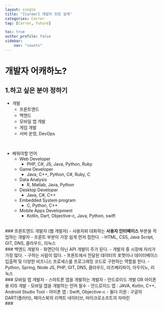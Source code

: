 ```yaml
---
layout: single
title: "[Career] 개발자 진로 설계"
categories: Carrer
tag: [Carrer, future]

toc: true
author_profile: false
sidebar:
    nav: "counts"
---
```


# 개발자 어캐하노?

## 1.하고 싶은 분야 정하기

- 개발
    - 프론트엔드
    - 백엔드
    - 모바일 앱 개발
    - 게임 개발
    - 서버 운영, DevOps

<br>

- 배워야할 언어
    - Web Developer
        - PHP, C#, JS, Java, Python, Ruby
    - Game Developer
        - Java, C++, Python, C#, Ruby, C
    - Data Analysis
        - R, Matlab, Java, Python
    - Desktop Developer
        - Java, C#, C++
    - Embedded System program
        - C, Python, C++
    - Mobile Apps Development
        - Kotlin, Dart, Objective-c, Java, Python, swift

<br>
### 프론트엔드 개발자 (웹 개발자)
- 사용자와 대화하는 <b>사용자 인터페이스</b> 부분을 작업하는 개발자
- 프론트 부분이 가장 쉽게 먼저 접한다.
- HTML, CSS, Java Script, GIT, DNS, 클라우드, 리눅스

<br>
### 백엔드 개발자
- 화면단이 아닌 API 개발이 주가 된다.
- 개발자 중 시장에 자리가 가장 많다.
- 구하는 사람이 많다.
- 프론트에서 전달된 데이터의 포맷이나 데이터베이스 입출력 및 다양한 비즈니스 프로세스를 프로그래밍 코드로 구현하는 역할을 한다.
- Python, Spring, Node JS, PHP, GIT, DNS, 클라우드, 라즈베리파이, 아두이노, 리눅스

<br>
### 모바일 앱 개발자
- 스마트폰 앱을 개발하는 개발자
- 안드로이드 개발 OR 아이폰용 IOS 개발
- 모바일 앱을 개발하는 언어 필수
    - 안드로이드 앱 : JAVA, Kotlin, C++, Android Studio Tool
    - 아이폰 앱 : Swift, Objective-c
    - 둘다 지원 : 구글의 DART(플러터), 페이스북의 리액트 네이티브, 마이크로소프트의 자마린

<br>
###
